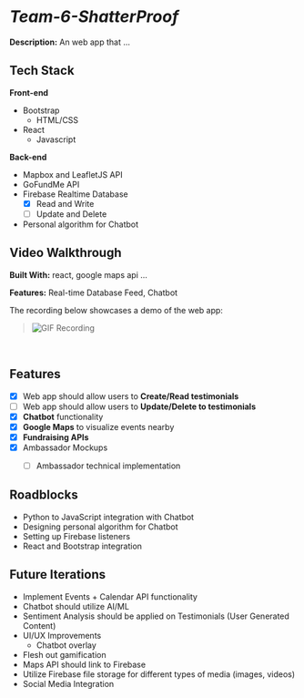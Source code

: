 # *Team-6-ShatterProof*

**Description:** An web app that ...

## Tech Stack
**Front-end**
- Bootstrap
  - HTML/CSS
- React
  - Javascript

**Back-end**
- Mapbox and LeafletJS API
- GoFundMe API
- Firebase Realtime Database
    - [x] Read and Write
    - [ ] Update and Delete
- Personal algorithm for Chatbot

## Video Walkthrough
**Built With:** react, google maps api ...

**Features:** Real-time Database Feed, Chatbot

The recording below showcases a demo of the web app:
> ![GIF Recording](ui-demo.gif)


<br />

## Features
- [x] Web app should allow users to **Create/Read testimonials**
- [ ] Web app should allow users to **Update/Delete to testimonials**
- [x] **Chatbot** functionality
- [x] **Google Maps** to visualize events nearby
- [x] **Fundraising APIs**
- [x] Ambassador Mockups
    - [ ] Ambassador technical implementation


## Roadblocks
- Python to JavaScript integration with Chatbot
- Designing personal algorithm for Chatbot
- Setting up Firebase listeners
- React and Bootstrap integration

## Future Iterations
- Implement Events + Calendar API functionality
- Chatbot should utilize AI/ML
- Sentiment Analysis should be applied on Testimonials (User Generated Content)
- UI/UX Improvements
    - Chatbot overlay
- Flesh out gamification
- Maps API should link to Firebase
- Utilize Firebase file storage for different types of media (images, videos)
- Social Media Integration
